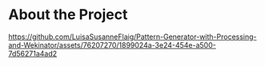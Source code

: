 # About the Project



https://github.com/LuisaSusanneFlaig/Pattern-Generator-with-Processing-and-Wekinator/assets/76207270/1899024a-3e24-454e-a500-7d56271a4ad2



